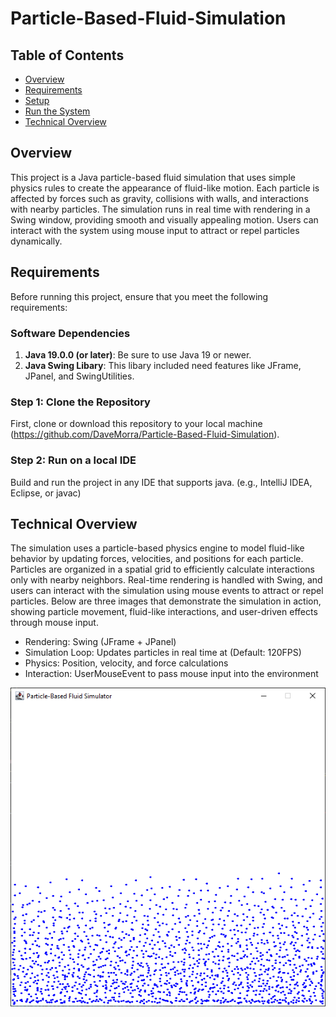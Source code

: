 # Particle-Based-Fluid-Simulation

## Table of Contents

- [Overview](#overview)
- [Requirements](#requirements)
- [Setup](#setup)
- [Run the System](#run-the-system)
- [Technical Overview](#technical-overview)

## Overview

This project is a Java particle-based fluid simulation that uses simple physics rules to create the appearance of fluid-like motion. Each particle is affected by forces such as gravity, collisions with walls, and interactions with nearby particles. The simulation runs in real time with rendering in a Swing window, providing smooth and visually appealing motion. Users can interact with the system using mouse input to attract or repel particles dynamically.

## Requirements

Before running this project, ensure that you meet the following requirements:

### Software Dependencies
1. **Java 19.0.0 (or later)**: Be sure to use Java 19 or newer.
2. **Java Swing Libary**: This libary included need features like JFrame, JPanel, and SwingUtilities.

### Step 1: Clone the Repository
First, clone or download this repository to your local machine (https://github.com/DaveMorra/Particle-Based-Fluid-Simulation).

### Step 2: Run on a local IDE
Build and run the project in any IDE that supports java. (e.g., IntelliJ IDEA, Eclipse, or javac)

## Technical Overview
The simulation uses a particle-based physics engine to model fluid-like behavior by updating forces, velocities, and positions for each particle. Particles are organized in a spatial grid to efficiently calculate interactions only with nearby neighbors. Real-time rendering is handled with Swing, and users can interact with the simulation using mouse events to attract or repel particles. Below are three images that demonstrate the simulation in action, showing particle movement, fluid-like interactions, and user-driven effects through mouse input.

 - Rendering: Swing (JFrame + JPanel)
 - Simulation Loop: Updates particles in real time at (Default: 120FPS)
 - Physics: Position, velocity, and force calculations
 - Interaction: UserMouseEvent to pass mouse input into the environment

![alt text](https://github.com/DaveMorra/Particle-Based-Fluid-Simulation/blob/main/img/image1.png)
